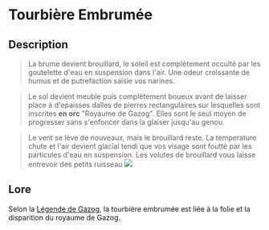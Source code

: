 # Tourbière Embrumée

## Description
>  La brume devient brouillard, le soleil est complètement occulté par les goutelette d'eau en suspension dans l'air. Une odeur croissante de humus et de putrefaction saisie vos narines.

>  Le sol devient meuble puis complètement boueux avant de laisser place à d'epaisses dalles de pierres  rectangulaires sur lesquelles sont inscrites __en orc__ "Royaume de Gazog". Elles sont le seul moyen de progresser sans s'enfoncer dans la glaiser jusqu'au genou.

>  Le vent se lève de nouveaux, mais le brouillard reste. La temperature chute et l'air devient glacial tendi que vos visage sont foutté par les particules d'eau en suspension. Les volutes de brouillard vous laisse entrevoir des petits ruisseau
>  ![](../assets/swamps.jpeg)

## Lore

Selon la [Légende de Gazog](../../Lore/Légende%20de%20Gazog.md),  la tourbière embrumée est liée à la folie et la disparition du royaume de Gazog.


